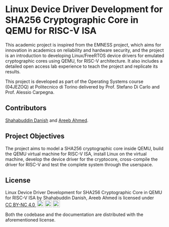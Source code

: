 #  Linux Device Driver Development for SHA256 Cryptographic Core in QEMU for RISC-V ISA

This academic project is inspired from the EMNESS project, which aims for innovation in academics on reliability and hardware security, 
and the project is an introduction to developing Linux/FreeRTOS device drivers for emulated cryptographic cores using QEMU, for RISC-V 
architecture. It also includes a detailed open access lab experience to teach the project and replicate its results.

This project is developed as part of the Operating Systems course (04JEZOQ) at Politecnico di Torino delivered by Prof. Stefano Di Carlo 
and Prof. Alessio Carpegna.

## Contributors 

[Shahabuddin Danish](mailto:shahabuddin.danish@studenti.polito.it)
and [Areeb Ahmed](mailto:s315868@studenti.polito.it).

## Project Objectives

The project aims to model a SHA256 cryptographic core inside QEMU, build the QEMU virtual machine 
for RISC-V ISA, install Linux on the virtual machine, develop the device driver for the cryptocore, 
cross-compile the driver for RISC-V and test the complete system through the userspace.

## License

<p xmlns:cc="http://creativecommons.org/ns#" xmlns:dct="http://purl.org/dc/terms/"><span property="dct:title">Linux Device Driver Development for SHA256 Cryptographic Core in QEMU for RISC-V ISA</span> by <span property="cc:attributionName">Shahabuddin Danish, Areeb Ahmed</span> is licensed under <a href="https://creativecommons.org/licenses/by-nc/4.0/?ref=chooser-v1" target="_blank" rel="license noopener noreferrer" style="display:inline-block;">CC BY-NC 4.0 <img style="height:22px!important;margin-left:3px;vertical-align:text-bottom;" src="https://mirrors.creativecommons.org/presskit/icons/cc.svg?ref=chooser-v1" alt=""><img style="height:22px!important;margin-left:3px;vertical-align:text-bottom;" src="https://mirrors.creativecommons.org/presskit/icons/by.svg?ref=chooser-v1" alt=""><img style="height:22px!important;margin-left:3px;vertical-align:text-bottom;" src="https://mirrors.creativecommons.org/presskit/icons/nc.svg?ref=chooser-v1" alt=""></a></p>

Both the codebase and the documentation are distributed with the aforementioned license.
